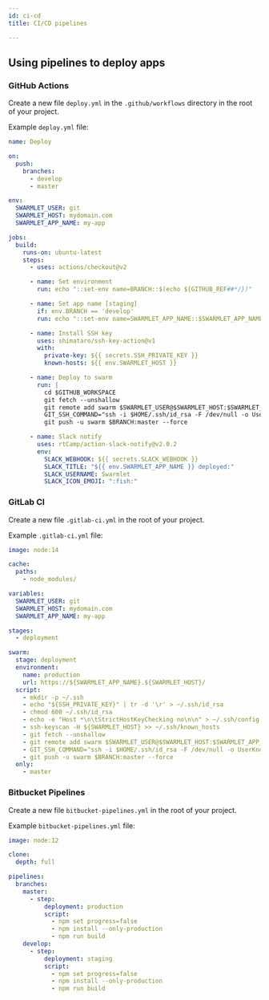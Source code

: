 ```yaml
---
id: ci-cd
title: CI/CD pipelines

---
```


## Using pipelines to deploy apps

### GitHub Actions

Create a new file `deploy.yml` in the `.github/workflows` directory in the root of your project.  

Example `deploy.yml` file:  

```yml
name: Deploy

on:
  push:
    branches:
      - develop
      - master

env:
  SWARMLET_USER: git
  SWARMLET_HOST: mydomain.com
  SWARMLET_APP_NAME: my-app

jobs:
  build:
    runs-on: ubuntu-latest
    steps:
      - uses: actions/checkout@v2

      - name: Set environment
        run: echo "::set-env name=BRANCH::$(echo ${GITHUB_REF##*/})"

      - name: Set app name [staging]
        if: env.BRANCH == 'develop'
        run: echo "::set-env name=SWARMLET_APP_NAME::$SWARMLET_APP_NAME-staging"

      - name: Install SSH key
        uses: shimataro/ssh-key-action@v1
        with:
          private-key: ${{ secrets.SSH_PRIVATE_KEY }}
          known-hosts: ${{ env.SWARMLET_HOST }}

      - name: Deploy to swarm
        run: |
          cd $GITHUB_WORKSPACE
          git fetch --unshallow
          git remote add swarm $SWARMLET_USER@$SWARMLET_HOST:$SWARMLET_APP_NAME
          GIT_SSH_COMMAND="ssh -i $HOME/.ssh/id_rsa -F /dev/null -o UserKnownHostsFile=/dev/null -o StrictHostKeyChecking=no" \
          git push -u swarm $BRANCH:master --force

      - name: Slack notify
        uses: rtCamp/action-slack-notify@v2.0.2
        env:
          SLACK_WEBHOOK: ${{ secrets.SLACK_WEBHOOK }}
          SLACK_TITLE: "${{ env.SWARMLET_APP_NAME }} deployed:"
          SLACK_USERNAME: Swarmlet
          SLACK_ICON_EMOJI: ":fish:"

```

### GitLab CI

Create a new file `.gitlab-ci.yml` in the root of your project.  

Example `.gitlab-ci.yml` file:  

```yml
image: node:14

cache:
  paths:
    - node_modules/

variables:
  SWARMLET_USER: git
  SWARMLET_HOST: mydomain.com
  SWARMLET_APP_NAME: my-app

stages:
  - deployment

swarm:
  stage: deployment
  environment:
    name: production
    url: https://${SWARMLET_APP_NAME}.${SWARMLET_HOST}/
  script:
    - mkdir -p ~/.ssh
    - echo "${SSH_PRIVATE_KEY}" | tr -d '\r' > ~/.ssh/id_rsa
    - chmod 600 ~/.ssh/id_rsa
    - echo -e "Host *\n\tStrictHostKeyChecking no\n\n" > ~/.ssh/config
    - ssh-keyscan -H ${SWARMLET_HOST} >> ~/.ssh/known_hosts
    - git fetch --unshallow
    - git remote add swarm $SWARMLET_USER@$SWARMLET_HOST:$SWARMLET_APP_NAME
    - GIT_SSH_COMMAND="ssh -i $HOME/.ssh/id_rsa -F /dev/null -o UserKnownHostsFile=/dev/null -o StrictHostKeyChecking=no" \
    - git push -u swarm $BRANCH:master --force
  only:
    - master
```

### Bitbucket Pipelines

Create a new file `bitbucket-pipelines.yml` in the root of your project.  

Example `bitbucket-pipelines.yml` file:  

```yml
image: node:12

clone:
  depth: full

pipelines:
  branches:
    master:
      - step:
          deployment: production
          script:
            - npm set progress=false
            - npm install --only-production
            - npm run build
    develop:
      - step:
          deployment: staging
          script:
            - npm set progress=false
            - npm install --only-production
            - npm run build
```
